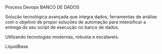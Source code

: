 Process Devops BANCO DE DADOS

Solução tecnológica avançada que integra dados, ferramentas de análise com o objetivo de propor soluções de automação para intensificar a entrega do seu script de execução no banco de dados.

Utilizando tecnologias modernas, robusta e escalaveis.

LiquidBase.
